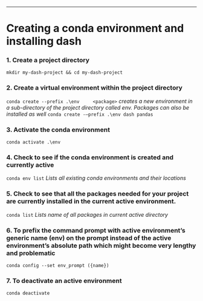 _______________________________________________________________
Creating a conda environment and installing dash
===============================================================
### 1.	Create a project directory
`mkdir my-dash-project && cd my-dash-project`

### 2.	Create a virtual environment within the project directory 
`conda create --prefix .\env	 <package>`	_creates a new environment in a sub-directory of the project directory called env. Packages can also be installed as well_ `conda create -–prefix .\env dash pandas`
  
### 3.	Activate the  conda environment 
`conda activate .\env`
  
### 4.	Check to see if the conda environment is created and currently active
`conda env list`	_Lists all existing conda environments and their locations_
  
### 5.	Check to see that all the packages needed for your project are currently installed in the current active environment.
`conda list`	_Lists name of all packages in current active directory_
  
### 6.	To prefix the command prompt with active environment’s generic name (env) on the prompt instead of the active environment’s absolute path which might become very lengthy and problematic
`conda config --set env_prompt ({name})`
  
### 7.	To deactivate an active environment
`conda deactivate`
